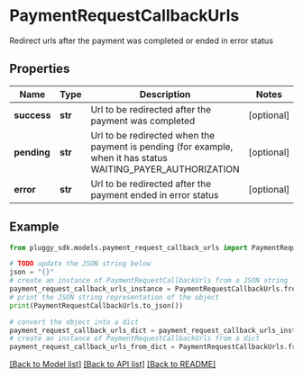 # PaymentRequestCallbackUrls

Redirect urls after the payment was completed or ended in error status

## Properties

Name | Type | Description | Notes
------------ | ------------- | ------------- | -------------
**success** | **str** | Url to be redirected after the payment was completed | [optional] 
**pending** | **str** | Url to be redirected when the payment is pending (for example, when it has status WAITING_PAYER_AUTHORIZATION | [optional] 
**error** | **str** | Url to be redirected after the payment ended in error status | [optional] 

## Example

```python
from pluggy_sdk.models.payment_request_callback_urls import PaymentRequestCallbackUrls

# TODO update the JSON string below
json = "{}"
# create an instance of PaymentRequestCallbackUrls from a JSON string
payment_request_callback_urls_instance = PaymentRequestCallbackUrls.from_json(json)
# print the JSON string representation of the object
print(PaymentRequestCallbackUrls.to_json())

# convert the object into a dict
payment_request_callback_urls_dict = payment_request_callback_urls_instance.to_dict()
# create an instance of PaymentRequestCallbackUrls from a dict
payment_request_callback_urls_from_dict = PaymentRequestCallbackUrls.from_dict(payment_request_callback_urls_dict)
```
[[Back to Model list]](../README.md#documentation-for-models) [[Back to API list]](../README.md#documentation-for-api-endpoints) [[Back to README]](../README.md)



